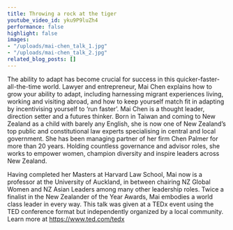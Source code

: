 ```yaml
---
title: Throwing a rock at the tiger
youtube_video_id: yku9P9luZh4
performance: false
highlight: false
images:
- "/uploads/mai-chen_talk_1.jpg"
- "/uploads/mai-chen_talk_2.jpg"
related_blog_posts: []
---
```


The ability to adapt has become crucial for success in this quicker-faster-all-the-time world. Lawyer and entrepreneur, Mai Chen explains how to grow your ability to adapt, including harnessing migrant experiences living, working and visiting abroad, and how to keep yourself match fit in adapting by incentivising yourself to ‘run faster’.
 Mai Chen is a thought leader, direction setter and a futures thinker. Born in Taiwan and coming to New Zealand as a child with barely any English, she is now one of New Zealand’s top public and constitutional law experts specialising in central and local government. She has been managing partner of her firm Chen Palmer for more than 20 years. Holding countless governance and advisor roles, she works to empower women, champion diversity and inspire leaders across New Zealand.

Having completed her Masters at Harvard Law School, Mai now is a professor at the University of Auckland, in between chairing NZ Global Women and NZ Asian Leaders among many other leadership roles. Twice a finalist in the New Zealander of the Year Awards, Mai embodies a world class leader in every way. This talk was given at a TEDx event using the TED conference format but independently organized by a local community. Learn more at https://www.ted.com/tedx
